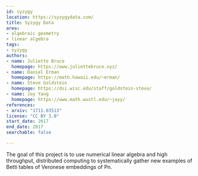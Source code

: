 ```yaml
---
id: syzygy
location: https://syzygydata.com/
title: Syzygy Data
area:
- algebraic geometry
- linear algebra
tags:
- syzygy
authors:
- name: Juliette Bruce
  homepage: https://www.juliettebruce.xyz/
- name: Daniel Erman
  homepage: https://math.hawaii.edu/~erman/
- name: Steve Goldstein
  homepage: https://dsi.wisc.edu/staff/goldstein-steve/
- name: Jay Yang
  homepage: https://www.math.wustl.edu/~jayy/
references:
- arxiv: "1711.03513"
license: "CC BY 3.0"
start_date: 2017
end_date: 2017
searchable: false

---
```


The goal of this project is to use numerical linear algebra and high throughput, distributed computing to systematically gather new examples of Betti tables of Veronese embeddings of Pn.